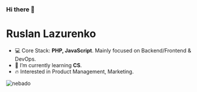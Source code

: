 ### Hi there 👋

<h1 align="left">Ruslan Lazurenko</h1>

- 💻 Core Stack: **PHP, JavaScript**. Mainly focused on Backend/Frontend & DevOps.
- 🌱 I’m currently learning **CS**.
- 🔥 Interested in Product Management, Marketing.

<p>&nbsp;<img align="left" src="https://github-readme-stats.vercel.app/api?username=nebado&show_icons=true&hide_title=true" alt="nebado" /></p>
